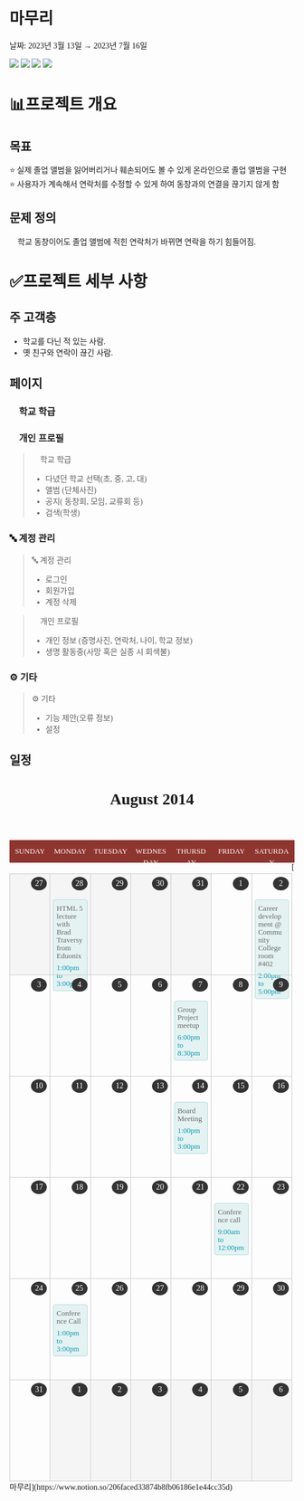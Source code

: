 # 마무리

날짜: 2023년 3월 13일 → 2023년 7월 16일
<br>

<img src="https://img.shields.io/badge/Spring-6DB33F?style=for-the-badge&logo=Spring&logoColor=white">
<img src="https://img.shields.io/badge/mysql-4479A1?style=for-the-badge&logo=mysql&logoColor=white">
<img src="https://img.shields.io/badge/javascript-F7DF1E?style=for-the-badge&logo=javascript&logoColor=white">
<img src="https://img.shields.io/badge/html5-E34F26?style=for-the-badge&logo=html5&logoColor=white">
<br>

# 📊프로젝트 개요

## 목표

⭐ 실제 졸업 앨범을 잃어버리거나 훼손되어도 볼 수 있게 온라인으로 졸업 앨범을 구현
<br>
⭐ 사용자가 계속해서 연락처를 수정할 수 있게 하여 동창과의 연결을 끊기지 않게 함

## 문제 정의

<aside>
💬 학교 동창이어도 졸업 앨범에 적힌 연락처가 바뀌면 연락을 하기 힘들어짐.

</aside>

# ✅프로젝트 세부 사항

## 주 고객층

- 학교를 다닌 적 있는 사람.
- 옛 친구와 연락이 끊긴 사람.

## 페이지

### 🏫 학교 학급

### 👤 개인 프로필

> 🏫 학교 학급
> 
> - 다녔던 학교 선택(초, 중, 고, 대)
> - 앨범 (단체사진)
> - 공지( 동창회, 모임, 교류회 등)
> - 검색(학생)

### 🔤 계정 관리

> 🔤 계정 관리
> 
> - 로그인
> - 회원가입
> - 계정 삭제

> 👤 개인 프로필
> 
> - 개인 정보 
> (증명사진, 연락처, 나이, 학교 정보)
> - 생명 활동중(사망 혹은 실종 시 회색불)
> 

### ⚙️ 기타

> ⚙️ 기타
> 
> - 기능 제안(오류 정보)
> - 설정

## 일정
 <style>
  body {
  font-family: Tahoma;
}
header {
  text-align: center;
}
#calendar {
  width: 100%;
}
#calendar a {
  color: #8e352e;
  text-decoration: none;
}
#calendar ul {
  list-style: none;
  padding: 0;
  margin: 0;
  width: 100%;
}
#calendar li {
  display: block;
  float: left;
  width: 14.342%;
  padding: 5px;
  box-sizing: border-box;
  border: 1px solid #ccc;
  margin-right: -1px;
  margin-bottom: -1px;
}
#calendar ul.weekdays {
  height: 40px;
  background: #8e352e;
}
#calendar ul.weekdays li {
  text-align: center;
  text-transform: uppercase;
  line-height: 20px;
  border: none !important;
  padding: 10px 6px;
  color: #fff;
  font-size: 13px;
}
#calendar .days li {
  height: 180px;
}
#calendar .days li:hover {
  background: #d3d3d3;
}
#calendar .date {
  text-align: center;
  margin-bottom: 5px;
  padding: 4px;
  background: #333;
  color: #fff;
  width: 20px;
  border-radius: 50%;
  float: right;
}
#calendar .event {
  clear: both;
  display: block;
  font-size: 13px;
  border-radius: 4px;
  padding: 5px;
  margin-top: 40px;
  margin-bottom: 5px;
  line-height: 14px;
  background: #e4f2f2;
  border: 1px solid #b5dbdc;
  color: #009aaf;
  text-decoration: none;
}
#calendar .event-desc {
  color: #666;
  margin: 3px 0 7px 0;
  text-decoration: none;
}
#calendar .other-month {
  background: #f5f5f5;
  color: #666;
}
/* ============================
                Mobile Responsiveness
   ============================*/
@media (max-width: 768px) {
  #calendar .weekdays, #calendar .other-month {
    display: none;
  }
  #calendar li {
    height: auto !important;
    border: 1px solid #ededed;
    width: 100%;
    padding: 10px;
    margin-bottom: -1px;
  }
  #calendar .date {
    float: none;
  }
}
</style>
<div id="calendar-wrap">
            <header>
                <h1>August 2014</h1>
            </header>
            <div id="calendar">
                <ul class="weekdays">
                    <li>Sunday</li>
                    <li>Monday</li>
                    <li>Tuesday</li>
                    <li>Wednesday</li>
                    <li>Thursday</li>
                    <li>Friday</li>
                    <li>Saturday</li>
                </ul>
                <!-- Days from previous month -->
                <ul class="days">
                    <li class="day other-month">
                        <div class="date">27</div>                     
                    </li>
                    <li class="day other-month">
                        <div class="date">28</div>
                        <div class="event">
                            <div class="event-desc">
                                HTML 5 lecture with Brad Traversy from Eduonix
                            </div>
                            <div class="event-time">
                                1:00pm to 3:00pm
                            </div>
                        </div>                     
                    </li>
                    <li class="day other-month">
                        <div class="date">29</div>                     
                    </li>
                    <li class="day other-month">
                        <div class="date">30</div>                     
                    </li>
                    <li class="day other-month">
                        <div class="date">31</div>                     
                    </li>
                    <!-- Days in current month -->
                    <li class="day">
                        <div class="date">1</div>                      
                    </li>
                    <li class="day">
                        <div class="date">2</div>
                        <div class="event">
                            <div class="event-desc">
                                Career development @ Community College room #402
                            </div>
                            <div class="event-time">
                                2:00pm to 5:00pm
                            </div>
                        </div>                     
                    </li>
                </ul>
                    <!-- Row #2 -->
                <ul class="days">
                    <li class="day">
                        <div class="date">3</div>                      
                    </li>
                    <li class="day">
                        <div class="date">4</div>                      
                    </li>
                    <li class="day">
                        <div class="date">5</div>                      
                    </li>
                    <li class="day">
                        <div class="date">6</div>                      
                    </li>
                    <li class="day">
                        <div class="date">7</div>
                        <div class="event">
                            <div class="event-desc">
                                Group Project meetup
                            </div>
                            <div class="event-time">
                                6:00pm to 8:30pm
                            </div>
                        </div>                     
                    </li>
                    <li class="day">
                        <div class="date">8</div>                      
                    </li>
                    <li class="day">
                        <div class="date">9</div>                      
                    </li>
                </ul>
                    <!-- Row #3 -->
                <ul class="days">
                    <li class="day">
                        <div class="date">10</div>                     
                    </li>
                    <li class="day">
                        <div class="date">11</div>                     
                    </li>
                    <li class="day">
                        <div class="date">12</div>                     
                    </li>
                    <li class="day">
                        <div class="date">13</div>                     
                    </li>
                    <li class="day">
                        <div class="date">14</div><div class="event">
                            <div class="event-desc">
                                Board Meeting
                            </div>
                            <div class="event-time">
                                1:00pm to 3:00pm
                            </div>
                        </div>                     
                    </li>
                    <li class="day">
                        <div class="date">15</div>                     
                    </li>
                    <li class="day">
                        <div class="date">16</div>                     
                    </li>
                </ul>
                    <!-- Row #4 -->
                <ul class="days">
                    <li class="day">
                        <div class="date">17</div>                     
                    </li>
                    <li class="day">
                        <div class="date">18</div>                     
                    </li>
                    <li class="day">
                        <div class="date">19</div>                     
                    </li>
                    <li class="day">
                        <div class="date">20</div>                     
                    </li>
                    <li class="day">
                        <div class="date">21</div>                     
                    </li>
                    <li class="day">
                        <div class="date">22</div>
                        <div class="event">
                            <div class="event-desc">
                                Conference call
                            </div>
                            <div class="event-time">
                                9:00am to 12:00pm
                            </div>
                        </div>                     
                    </li>
                    <li class="day">
                        <div class="date">23</div>                     
                    </li>
                </ul>
                        <!-- Row #5 -->
                <ul class="days">
                    <li class="day">
                        <div class="date">24</div>                     
                    </li>
                    <li class="day">
                        <div class="date">25</div>
                        <div class="event">
                            <div class="event-desc">
                                Conference Call
                            </div>
                            <div class="event-time">
                                1:00pm to 3:00pm
                            </div>
                        </div>                     
                    </li>
                    <li class="day">
                        <div class="date">26</div>                     
                    </li>
                    <li class="day">
                        <div class="date">27</div>                     
                    </li>
                    <li class="day">
                        <div class="date">28</div>                     
                    </li>
                    <li class="day">
                        <div class="date">29</div>                     
                    </li>
                    <li class="day">
                        <div class="date">30</div>                     
                    </li>
                </ul>
                <!-- Row #6 -->
                <ul class="days">
                    <li class="day">
                        <div class="date">31</div>                     
                    </li>
                    <li class="day other-month">
                        <div class="date">1</div> <!-- Next Month -->                      
                    </li>
                    <li class="day other-month">
                        <div class="date">2</div>                      
                    </li>
                    <li class="day other-month">
                        <div class="date">3</div>                      
                    </li>
                    <li class="day other-month">
                        <div class="date">4</div>                      
                    </li>
                    <li class="day other-month">
                        <div class="date">5</div>                      
                    </li>
                    <li class="day other-month">
                        <div class="date">6</div>                      
                    </li>
                </ul>
            </div><!-- /. calendar -->
        </div><!-- /. wrap -->
[마무리](https://www.notion.so/206faced33874b8fb06186e1e44cc35d)
